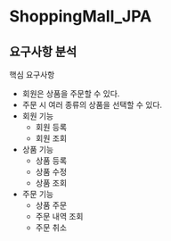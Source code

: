 # ShoppingMall_JPA
  
## 요구사항 분석
핵심 요구사항
* 회원은 상품을 주문할 수 있다.
* 주문 시 여러 종류의 상품을 선택할 수 있다.
* 회원 기능
  * 회원 등록
  * 회원 조회
* 상품 기능
  * 상품 등록
  * 상품 수정
  * 상품 조회
* 주문 기능
  * 상품 주문
  * 주문 내역 조회
  * 주문 취소

